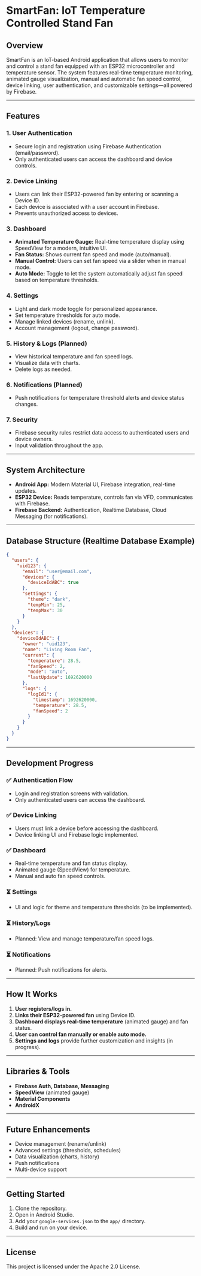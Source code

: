 # SmartFan: IoT Temperature Controlled Stand Fan

## Overview
SmartFan is an IoT-based Android application that allows users to monitor and control a stand fan equipped with an ESP32 microcontroller and temperature sensor. The system features real-time temperature monitoring, animated gauge visualization, manual and automatic fan speed control, device linking, user authentication, and customizable settings—all powered by Firebase.

---

## Features

### 1. **User Authentication**
- Secure login and registration using Firebase Authentication (email/password).
- Only authenticated users can access the dashboard and device controls.

### 2. **Device Linking**
- Users can link their ESP32-powered fan by entering or scanning a Device ID.
- Each device is associated with a user account in Firebase.
- Prevents unauthorized access to devices.

### 3. **Dashboard**
- **Animated Temperature Gauge:** Real-time temperature display using SpeedView for a modern, intuitive UI.
- **Fan Status:** Shows current fan speed and mode (auto/manual).
- **Manual Control:** Users can set fan speed via a slider when in manual mode.
- **Auto Mode:** Toggle to let the system automatically adjust fan speed based on temperature thresholds.

### 4. **Settings**
- Light and dark mode toggle for personalized appearance.
- Set temperature thresholds for auto mode.
- Manage linked devices (rename, unlink).
- Account management (logout, change password).

### 5. **History & Logs** (Planned)
- View historical temperature and fan speed logs.
- Visualize data with charts.
- Delete logs as needed.

### 6. **Notifications** (Planned)
- Push notifications for temperature threshold alerts and device status changes.

### 7. **Security**
- Firebase security rules restrict data access to authenticated users and device owners.
- Input validation throughout the app.

---

## System Architecture

- **Android App:** Modern Material UI, Firebase integration, real-time updates.
- **ESP32 Device:** Reads temperature, controls fan via VFD, communicates with Firebase.
- **Firebase Backend:** Authentication, Realtime Database, Cloud Messaging (for notifications).

---

## Database Structure (Realtime Database Example)
```json
{
  "users": {
    "uid123": {
      "email": "user@email.com",
      "devices": {
        "deviceIdABC": true
      },
      "settings": {
        "theme": "dark",
        "tempMin": 25,
        "tempMax": 30
      }
    }
  },
  "devices": {
    "deviceIdABC": {
      "owner": "uid123",
      "name": "Living Room Fan",
      "current": {
        "temperature": 28.5,
        "fanSpeed": 2,
        "mode": "auto",
        "lastUpdate": 1692620000
      },
      "logs": {
        "logId1": {
          "timestamp": 1692620000,
          "temperature": 28.5,
          "fanSpeed": 2
        }
      }
    }
  }
}
```

---

## Development Progress

### ✅ Authentication Flow
- Login and registration screens with validation.
- Only authenticated users can access the dashboard.

### ✅ Device Linking
- Users must link a device before accessing the dashboard.
- Device linking UI and Firebase logic implemented.

### ✅ Dashboard
- Real-time temperature and fan status display.
- Animated gauge (SpeedView) for temperature.
- Manual and auto fan speed controls.

### ⏳ Settings
- UI and logic for theme and temperature thresholds (to be implemented).

### ⏳ History/Logs
- Planned: View and manage temperature/fan speed logs.

### ⏳ Notifications
- Planned: Push notifications for alerts.

---

## How It Works
1. **User registers/logs in.**
2. **Links their ESP32-powered fan** using Device ID.
3. **Dashboard displays real-time temperature** (animated gauge) and fan status.
4. **User can control fan manually or enable auto mode.**
5. **Settings and logs** provide further customization and insights (in progress).

---

## Libraries & Tools
- **Firebase Auth, Database, Messaging**
- **SpeedView** (animated gauge)
- **Material Components**
- **AndroidX**

---

## Future Enhancements
- Device management (rename/unlink)
- Advanced settings (thresholds, schedules)
- Data visualization (charts, history)
- Push notifications
- Multi-device support

---

## Getting Started
1. Clone the repository.
2. Open in Android Studio.
3. Add your `google-services.json` to the `app/` directory.
4. Build and run on your device.

---

## License
This project is licensed under the Apache 2.0 License.
